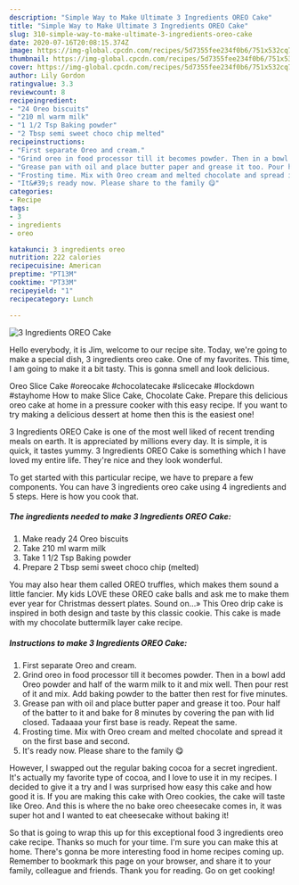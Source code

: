 ```yaml
---
description: "Simple Way to Make Ultimate 3 Ingredients OREO Cake"
title: "Simple Way to Make Ultimate 3 Ingredients OREO Cake"
slug: 310-simple-way-to-make-ultimate-3-ingredients-oreo-cake
date: 2020-07-16T20:08:15.374Z
image: https://img-global.cpcdn.com/recipes/5d7355fee234f0b6/751x532cq70/3-ingredients-oreo-cake-recipe-main-photo.jpg
thumbnail: https://img-global.cpcdn.com/recipes/5d7355fee234f0b6/751x532cq70/3-ingredients-oreo-cake-recipe-main-photo.jpg
cover: https://img-global.cpcdn.com/recipes/5d7355fee234f0b6/751x532cq70/3-ingredients-oreo-cake-recipe-main-photo.jpg
author: Lily Gordon
ratingvalue: 3.3
reviewcount: 8
recipeingredient:
- "24 Oreo biscuits"
- "210 ml warm milk"
- "1 1/2 Tsp Baking powder"
- "2 Tbsp semi sweet choco chip melted"
recipeinstructions:
- "First separate Oreo and cream."
- "Grind oreo in food processor till it becomes powder. Then in a bowl add Oreo powder and half of the warm milk to it and mix well. Then pour rest of it and mix. Add baking powder to the batter then rest for five minutes."
- "Grease pan with oil and place butter paper and grease it too. Pour half of the batter to it and bake for 8 minutes by covering the pan with lid closed. Tadaaaa your first base is ready. Repeat the same."
- "Frosting time. Mix with Oreo cream and melted chocolate and spread it on the first base and second."
- "It&#39;s ready now. Please share to the family 😋"
categories:
- Recipe
tags:
- 3
- ingredients
- oreo

katakunci: 3 ingredients oreo 
nutrition: 222 calories
recipecuisine: American
preptime: "PT13M"
cooktime: "PT33M"
recipeyield: "1"
recipecategory: Lunch

---
```



![3 Ingredients OREO Cake](https://img-global.cpcdn.com/recipes/5d7355fee234f0b6/751x532cq70/3-ingredients-oreo-cake-recipe-main-photo.jpg)

Hello everybody, it is Jim, welcome to our recipe site. Today, we're going to make a special dish, 3 ingredients oreo cake. One of my favorites. This time, I am going to make it a bit tasty. This is gonna smell and look delicious.

Oreo Slice Cake #oreocake #chocolatecake #slicecake #lockdown #stayhome How to make Slice Cake, Chocolate Cake. Prepare this delicious oreo cake at home in a pressure cooker with this easy recipe. If you want to try making a delicious dessert at home then this is the easiest one!

3 Ingredients OREO Cake is one of the most well liked of recent trending meals on earth. It is appreciated by millions every day. It is simple, it is quick, it tastes yummy. 3 Ingredients OREO Cake is something which I have loved my entire life. They're nice and they look wonderful.


To get started with this particular recipe, we have to prepare a few components. You can have 3 ingredients oreo cake using 4 ingredients and 5 steps. Here is how you cook that.

<!--inarticleads1-->

##### The ingredients needed to make 3 Ingredients OREO Cake:

1. Make ready 24 Oreo biscuits
1. Take 210 ml warm milk
1. Take 1 1/2 Tsp Baking powder
1. Prepare 2 Tbsp semi sweet choco chip (melted)


You may also hear them called OREO truffles, which makes them sound a little fancier. My kids LOVE these OREO cake balls and ask me to make them ever year for Christmas dessert plates. Sound on…» This Oreo drip cake is inspired in both design and taste by this classic cookie. This cake is made with my chocolate buttermilk layer cake recipe. 

<!--inarticleads2-->

##### Instructions to make 3 Ingredients OREO Cake:

1. First separate Oreo and cream.
1. Grind oreo in food processor till it becomes powder. Then in a bowl add Oreo powder and half of the warm milk to it and mix well. Then pour rest of it and mix. Add baking powder to the batter then rest for five minutes.
1. Grease pan with oil and place butter paper and grease it too. Pour half of the batter to it and bake for 8 minutes by covering the pan with lid closed. Tadaaaa your first base is ready. Repeat the same.
1. Frosting time. Mix with Oreo cream and melted chocolate and spread it on the first base and second.
1. It&#39;s ready now. Please share to the family 😋


However, I swapped out the regular baking cocoa for a secret ingredient. It&#39;s actually my favorite type of cocoa, and I love to use it in my recipes. I decided to give it a try and I was surprised how easy this cake and how good it is. If you are making this cake with Oreo cookies, the cake will taste like Oreo. And this is where the no bake oreo cheesecake comes in, it was super hot and I wanted to eat cheesecake without baking it! 

So that is going to wrap this up for this exceptional food 3 ingredients oreo cake recipe. Thanks so much for your time. I'm sure you can make this at home. There's gonna be more interesting food in home recipes coming up. Remember to bookmark this page on your browser, and share it to your family, colleague and friends. Thank you for reading. Go on get cooking!
